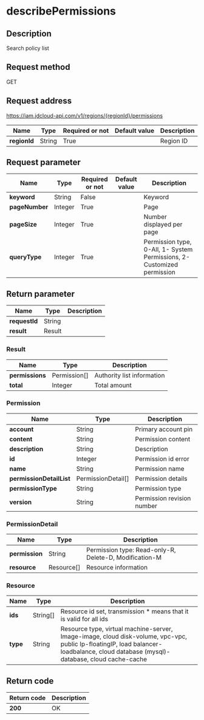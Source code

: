 # describePermissions


## Description
Search policy list

## Request method
GET

## Request address
https://iam.jdcloud-api.com/v1/regions/{regionId}/permissions

|Name|Type|Required or not|Default value|Description|
|---|---|---|---|---|
|**regionId**|String|True||Region ID|

## Request parameter
|Name|Type|Required or not|Default value|Description|
|---|---|---|---|---|
|**keyword**|String|False||Keyword|
|**pageNumber**|Integer|True||Page|
|**pageSize**|Integer|True||Number displayed per page|
|**queryType**|Integer|True||Permission type, 0-All, 1- System Permissions, 2-Customized permission|


## Return parameter
|Name|Type|Description|
|---|---|---|
|**requestId**|String||
|**result**|Result||


### <a name="Result">Result</a>
|Name|Type|Description|
|---|---|---|
|**permissions**|Permission[]|Authority list information|
|**total**|Integer|Total amount|
### <a name="Permission">Permission</a>
|Name|Type|Description|
|---|---|---|
|**account**|String|Primary account pin|
|**content**|String|Permission content|
|**description**|String|Description|
|**id**|Integer|Permission id error|
|**name**|String|Permission name|
|**permissionDetailList**|PermissionDetail[]|Permission details|
|**permissionType**|String|Permission type|
|**version**|String|Permission revision number|
### <a name="PermissionDetail">PermissionDetail</a>
|Name|Type|Description|
|---|---|---|
|**permission**|String|Permission type: Read-only-R, Delete-D, Modification-M|
|**resource**|Resource[]|Resource information|
### <a name="Resource">Resource</a>
|Name|Type|Description|
|---|---|---|
|**ids**|String[]|Resource id set, transmission * means that it is valid for all ids|
|**type**|String|Resource type, virtual machine-server, Image-image, cloud disk-volume, vpc-vpc, public Ip-floatingIP, load balancer-loadbalance, cloud database (mysql)-database, cloud cache-cache|

## Return code
|Return code|Description|
|---|---|
|**200**|OK|
